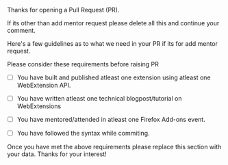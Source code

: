 Thanks for opening a Pull Request (PR). 

If its other than add mentor request please delete all this and continue your comment.

Here's a few guidelines as to what we need in your PR if its for add mentor request.

Please consider these requirements before raising PR
* [ ] You have built and published atleast one extension using atleast one WebExtension API.
* [ ] You have written atleast one technical blogpost/tutorial on WebExtensions
* [ ] You have mentored/attended in atleast one Firefox Add-ons event.
* [ ] You have followed the syntax while commiting.


Once you have met the above requirements please replace this section with
your data. Thanks for your interest!

